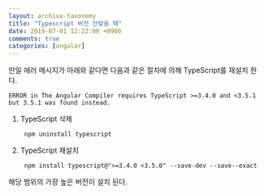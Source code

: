 ```yaml
---
layout: archive-taxonomy
title: "Typescript 버전 안맞을 때"
date: 2019-07-01 12:22:00 +0900
comments: true
categories: [angular]
---
```



만일 에러 메시지가 아래와 같다면 다음과 같은 절차에 의해 TypeScript를 재설치 한다.

    ERROR in The Angular Compiler requires TypeScript >=3.4.0 and <3.5.1 but 3.5.1 was found instead.
    


1. TypeScript 삭제

        npm uninstall typescript

2. TypeScript 재설치

        npm install typescript@">=3.4.0 <3.5.0" --save-dev --save--exact

해당 범위의 가장 높은 버전이 설치 된다.


